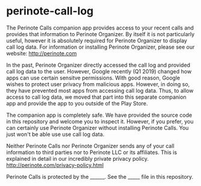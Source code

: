 # perinote-call-log

The Perinote Calls companion app provides access to your recent calls and provides that information to Perinote Organizer. By itself it is not particularly useful, however it is absolutely required for Perinote Organizer to display call log data. For information or installing Perinote Organizer, please see our website:
    http://perinote.com

In the past, Perinote Organizer directly accessed the call log and provided call log data to the user. However, Google recently (Q1 2019) changed how apps can use certain sensitve permissions. With good reason, Google wishes to protect user privacy from malicious apps. However, in doing so, they have prevented most apps from accessing call log data. Thus, to allow access to call log data, we moved that part into this separate companion app and provide the app to you outside of the Play Store.

The companion app is completely safe. We have provided the source code in this repository and welcome you to inspect it. However, if you prefer, you can certainly use Perinote Organizer without installing Perinote Calls. You just won't be able use use call log data.

Neither Perinote Calls nor Perinote Organizer sends any of your call information to third parties nor to Perinote LLC or its affiliates. This is explained in detail in our incredibly private privacy policy.
    http://perinote.com/privacy-policy.html

Perinote Calls is protected by the ______. See the _____ file in this repository.
